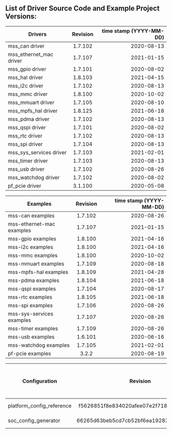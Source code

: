 ## List of Driver Source Code and Example Project Versions:



| Drivers | Revision | time stamp (YYYY-MM-DD) |
|----------|:-------------------:|------:|
| mss_can driver | 1.7.102 | 2020-08-13 | 
| mss_ethernet_mac driver | 1.7.107 | 2021-01-15 | 
| mss_gpio driver | 1.7.101 | 2020-08-02 | 
| mss_hal driver | 1.8.103 | 2021-04-15 | 
| mss_i2c driver | 1.7.102 | 2020-08-13 | 
| mss_mmc driver | 1.8.100 | 2020-10-02 | 
| mss_mmuart driver | 1.7.105 | 2020-08-10 | 
| mss_mpfs_hal driver | 1.8.125 | 2021-06-18 | 
| mss_pdma driver | 1.7.102 | 2020-08-13 | 
| mss_qspi driver | 1.7.101 | 2020-08-02 | 
| mss_rtc driver | 1.7.102 | 2020-08-13 | 
| mss_spi driver | 1.7.104 | 2020-08-13 | 
| mss_sys_services driver | 1.7.103 | 2021-02-01 | 
| mss_timer driver | 1.7.103 | 2020-08-13 | 
| mss_usb driver | 1.7.102 | 2020-08-26 | 
| mss_watchdog driver | 1.7.102 | 2020-08-02 | 
| pf_pcie driver | 3.1.100 | 2020-05-08 |

| Examples | Revision | time stamp (YYYY-MM-DD) |
|----------|:-------------:|------:|
| mss-can examples | 1.7.102 | 2020-08-26 | 
| mss-ethernet-mac examples | 1.7.107 | 2021-01-15 | 
| mss-gpio examples | 1.8.100 | 2021-04-16 | 
| mss-i2c examples | 1.8.100 | 2021-04-16 | 
| mss-mmc examples | 1.8.100 | 2020-10-02 | 
| mss-mmuart examples | 1.7.109 | 2020-08-18 | 
| mss-mpfs-hal examples | 1.8.109 | 2021-04-28 | 
| mss-pdma examples | 1.8.104 | 2021-06-18 | 
| mss-qspi examples | 1.7.104 | 2020-08-17 | 
| mss-rtc examples | 1.8.105 | 2021-06-18 | 
| mss-spi examples | 1.7.106 | 2020-08-26 | 
| mss-sys-services examples | 1.7.107 | 2020-08-26 | 
| mss-timer examples | 1.7.109 | 2020-08-26 | 
| mss-usb examples | 1.6.101 | 2020-06-16 | 
| mss-watchdog examples | 1.7.105 | 2021-02-01 | 
| pf-pcie examples | 3.2.2 | 2020-08-19 | 

| Configuration | Revision | Time Stamp (YYYY-MM-DD) |
|----------|:-------------:|------:|
| platform_config_reference | f5626851f8e834020afee07e2f71810cd777444f | 2021-06-18 | 
| soc_config_generator | 66265d63beb5cd7cb52bf6ea192836ab7624c32e | 2021-05-27 | 
